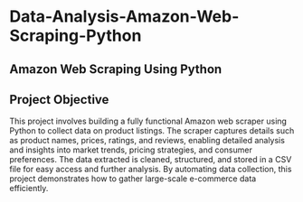 # Data-Analysis-Amazon-Web-Scraping-Python
## Amazon Web Scraping Using Python

## Project Objective
This project involves building a fully functional Amazon web scraper using Python to collect data on product listings. The scraper captures details such as product names, prices, ratings, and reviews, enabling detailed analysis and insights into market trends, pricing strategies, and consumer preferences. The data extracted is cleaned, structured, and stored in a CSV file for easy access and further analysis. By automating data collection, this project demonstrates how to gather large-scale e-commerce data efficiently.
